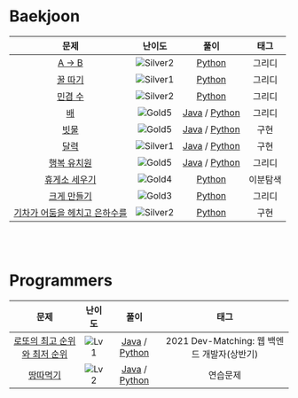 # Baekjoon

| 문제 | 난이도 | 풀이 | 태그 |
| :-----------------------------------------------: | :-------------: | :------------: | :-----------------------------: |
| [A -> B](https://www.acmicpc.net/problem/16953) | ![Silver2](https://user-images.githubusercontent.com/78140516/177301911-54a3f0b7-947b-453e-99e5-2f754b72b35b.svg)  | [Python](https://github.com/Gosh95/coding-test/blob/main/solved/python/baekjoon/greedy/16953.py) | 그리디  |
| [꿀 따기](https://www.acmicpc.net/problem/21758) | ![Silver1](https://user-images.githubusercontent.com/78140516/177302581-f4f0b0ee-760b-4fed-8cd6-620fa88a4e74.svg)  | [Python](https://github.com/Gosh95/coding-test/blob/main/solved/python/baekjoon/greedy/21758.py) | 그리디  |
| [민겸 수](https://www.acmicpc.net/problem/21314) | ![Silver2](https://user-images.githubusercontent.com/78140516/177301911-54a3f0b7-947b-453e-99e5-2f754b72b35b.svg)  | [Python](https://github.com/Gosh95/coding-test/blob/main/solved/python/baekjoon/greedy/213141.py) | 그리디  |
| [배](https://www.acmicpc.net/problem/14719) | ![Gold5](https://user-images.githubusercontent.com/78140516/177302597-81c43004-bfff-4524-ba42-2c5549e0f0ae.svg)  | [Java](https://github.com/Gosh95/coding-test/blob/main/solved/java/baekjoon/greedy/BOJ1092.java) / [Python](https://github.com/Gosh95/coding-test/blob/main/solved/python/baekjoon/greedy/1092.py) | 그리디  |
| [빗물](https://www.acmicpc.net/problem/1092) | ![Gold5](https://user-images.githubusercontent.com/78140516/177302597-81c43004-bfff-4524-ba42-2c5549e0f0ae.svg)  | [Java](https://github.com/Gosh95/coding-test/blob/main/solved/java/baekjoon/implementation/BOJ14719.java) / [Python](https://github.com/Gosh95/coding-test/blob/main/solved/python/baekjoon/implementation/14719.py) | 구현  |
| [달력](https://www.acmicpc.net/problem/20207) | ![Silver1](https://user-images.githubusercontent.com/78140516/177302581-f4f0b0ee-760b-4fed-8cd6-620fa88a4e74.svg)  | [Java](https://github.com/Gosh95/coding-test/blob/main/solved/java/baekjoon/implementation/BOJ20207.java) / [Python](https://github.com/Gosh95/coding-test/blob/main/solved/python/baekjoon/implementation/20207.py) | 구현  |
| [행복 유치원](https://www.acmicpc.net/problem/13164) | ![Gold5](https://user-images.githubusercontent.com/78140516/177302597-81c43004-bfff-4524-ba42-2c5549e0f0ae.svg)  | [Java](https://github.com/Gosh95/coding-test/blob/main/solved/java/baekjoon/greedy/BOJ13164.java) / [Python](https://github.com/Gosh95/coding-test/blob/main/solved/python/baekjoon/greedy/13164.py) | 그리디  |
| [휴게소 세우기](https://www.acmicpc.net/problem/1477) | ![Gold4](https://user-images.githubusercontent.com/78140516/178182395-dbdde59f-8644-46bf-97df-206a3289cd07.svg) | [Python](https://github.com/Gosh95/coding-test/blob/main/solved/python/baekjoon/binarysearch/1477.py) | 이분탐색  |
| [크게 만들기](https://www.acmicpc.net/problem/2812) | ![Gold3](https://user-images.githubusercontent.com/78140516/178645033-df3b7191-550a-40e4-a6ff-d1729d5c833d.svg) | [Python](https://github.com/Gosh95/coding-test/blob/main/solved/python/baekjoon/greedy/2812.py) | 그리디  |
| [기차가 어둠을 헤치고 은하수를](https://www.acmicpc.net/problem/15787) | ![Silver2](https://user-images.githubusercontent.com/78140516/177301911-54a3f0b7-947b-453e-99e5-2f754b72b35b.svg) | [Python](https://github.com/Gosh95/coding-test/blob/main/solved/python/baekjoon/implementation/15787.py) | 구현  |

<br/>
<br/>

# Programmers

| 문제 | 난이도 | 풀이 | 태그 |
| :-----------------------------------------------: | :-------------: | :------------: | :-----------------------------: |
| [로또의 최고 순위와 최저 순위](https://school.programmers.co.kr/learn/courses/30/lessons/77484) | ![Lv 1](https://user-images.githubusercontent.com/78140516/179067368-bd969f06-f853-4dca-89de-44a87830e482.svg)  | [Java](https://github.com/Gosh95/coding-test/blob/main/solved/java/programmers/level1/PRGRMS77484.java) / [Python](https://github.com/Gosh95/coding-test/blob/main/solved/python/programmers/level1/77484.py) | 2021 Dev-Matching: 웹 백엔드 개발자(상반기)  |
| [땅따먹기](https://school.programmers.co.kr/learn/courses/30/lessons/12913) | ![Lv 2](https://user-images.githubusercontent.com/78140516/179371142-c88031f9-1337-415a-bffe-4a54c4eecfd9.svg)  | [Java](https://github.com/Gosh95/coding-test/blob/main/solved/java/programmers/level2/PRGRMS12913.java) / [Python](https://github.com/Gosh95/coding-test/blob/main/solved/python/programmers/level2/12913.py) | 연습문제  |


